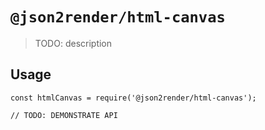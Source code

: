# `@json2render/html-canvas`

> TODO: description

## Usage

```
const htmlCanvas = require('@json2render/html-canvas');

// TODO: DEMONSTRATE API
```
